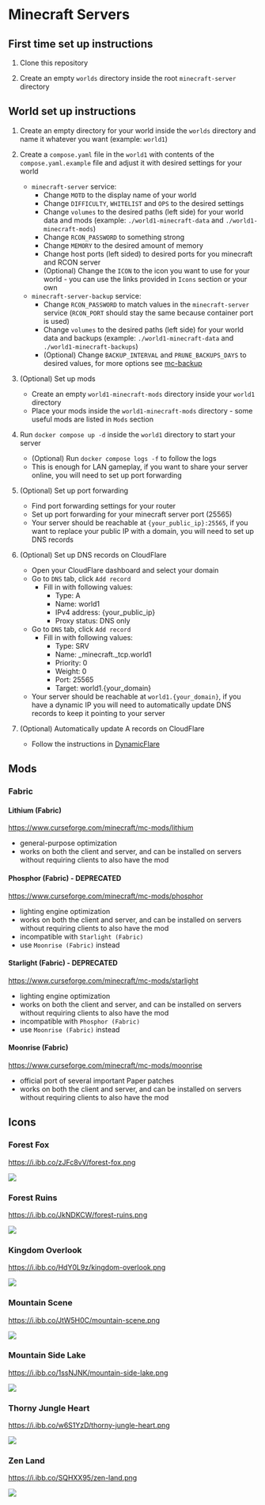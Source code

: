 # Minecraft Servers


## First time set up instructions

1. Clone this repository

2. Create an empty `worlds` directory inside the root `minecraft-server` directory

## World set up instructions

1. Create an empty directory for your world inside the `worlds` directory and name it whatever you want (example: `world1`)

2. Create a `compose.yaml` file in the `world1` with contents of the `compose.yaml.example` file and adjust it with desired settings for your world
   - `minecraft-server` service:
     - Change `MOTD` to the display name of your world
     - Change `DIFFICULTY`, `WHITELIST` and `OPS` to the desired settings
     - Change `volumes` to the desired paths (left side) for your world data and mods (example: `./world1-minecraft-data` and `./world1-minecraft-mods`)
     - Change `RCON_PASSWORD` to something strong
     - Change `MEMORY` to the desired amount of memory
     - Change host ports (left sided) to desired ports for you minecraft and RCON server
     - (Optional) Change the `ICON` to the icon you want to use for your world - you can use the links provided in `Icons` section or your own
   - `minecraft-server-backup` service:
     - Change `RCON_PASSWORD` to match values in the `minecraft-server` service (`RCON_PORT` should stay the same because container port is used)
     - Change `volumes` to the desired paths (left side) for your world data and backups (example: `./world1-minecraft-data` and `./world1-minecraft-backups`)
     - (Optional) Change `BACKUP_INTERVAL` and `PRUNE_BACKUPS_DAYS` to desired values, for more options see [mc-backup](https://github.com/itzg/mc-backup)

3. (Optional) Set up mods
   - Create an empty `world1-minecraft-mods` directory inside your `world1` directory
   - Place your mods inside the `world1-minecraft-mods` directory - some useful mods are listed in `Mods` section

4. Run `docker compose up -d` inside the `world1` directory to start your server
   - (Optional) Run `docker compose logs -f` to follow the logs
   - This is enough for LAN gameplay, if you want to share your server online, you will need to set up port forwarding

5. (Optional) Set up port forwarding
   - Find port forwarding settings for your router
   - Set up port forwarding for your minecraft server port (25565)
   - Your server should be reachable at `{your_public_ip}:25565`, if you want to replace your public IP with a domain, you will need to set up DNS records

6. (Optional) Set up DNS records on CloudFlare
   - Open your CloudFlare dashboard and select your domain
   - Go to `DNS` tab, click `Add record`
     - Fill in with following values:
       - Type: A
       - Name: world1
       - IPv4 address: {your_public_ip}
       - Proxy status: DNS only
   - Go to `DNS` tab, click `Add record`
     - Fill in with following values:
       - Type: SRV
       - Name: _minecraft._tcp.world1
       - Priority: 0
       - Weight: 0
       - Port: 25565
       - Target: world1.{your_domain}
   - Your server should be reachable at `world1.{your_domain}`, if you have a dynamic IP you will need to automatically update DNS records to keep it pointing to your server

7. (Optional) Automatically update A records on CloudFlare
   - Follow the instructions in [DynamicFlare](https://github.com/tsredanovic/dynamicflare)

## Mods

### Fabric

#### Lithium (Fabric)

https://www.curseforge.com/minecraft/mc-mods/lithium

- general-purpose optimization
- works on both the client and server, and can be installed on servers without requiring clients to also have the mod

#### Phosphor (Fabric) - DEPRECATED

https://www.curseforge.com/minecraft/mc-mods/phosphor

- lighting engine optimization
- works on both the client and server, and can be installed on servers without requiring clients to also have the mod
- incompatible with `Starlight (Fabric)`
- use `Moonrise (Fabric)` instead

#### Starlight (Fabric) - DEPRECATED

https://www.curseforge.com/minecraft/mc-mods/starlight

- lighting engine optimization
- works on both the client and server, and can be installed on servers without requiring clients to also have the mod
- incompatible with `Phosphor (Fabric)`
- use `Moonrise (Fabric)` instead

#### Moonrise (Fabric)

https://www.curseforge.com/minecraft/mc-mods/moonrise

- official port of several important Paper patches
- works on both the client and server, and can be installed on servers without requiring clients to also have the mod


## Icons

### Forest Fox

https://i.ibb.co/zJFc8vV/forest-fox.png

![](https://i.ibb.co/zJFc8vV/forest-fox.png)

### Forest Ruins

https://i.ibb.co/JkNDKCW/forest-ruins.png

![](https://i.ibb.co/JkNDKCW/forest-ruins.png)

### Kingdom Overlook

https://i.ibb.co/HdY0L9z/kingdom-overlook.png

![](https://i.ibb.co/HdY0L9z/kingdom-overlook.png)

### Mountain Scene

https://i.ibb.co/JtW5H0C/mountain-scene.png

![](https://i.ibb.co/JtW5H0C/mountain-scene.png)

### Mountain Side Lake

https://i.ibb.co/1ssNJNK/mountain-side-lake.png

![](https://i.ibb.co/1ssNJNK/mountain-side-lake.png)

### Thorny Jungle Heart

https://i.ibb.co/w6S1YzD/thorny-jungle-heart.png

![](https://i.ibb.co/w6S1YzD/thorny-jungle-heart.png)

### Zen Land

https://i.ibb.co/SQHXX95/zen-land.png

![](https://i.ibb.co/SQHXX95/zen-land.png)
